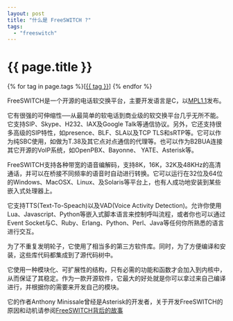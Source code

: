 ```yaml
---
layout: post
title: "什么是 FreeSWITCH ?"
tags:
  - "freeswitch"
---
```


# {{ page.title }}

<div class="tags">
{% for tag in page.tags %}[<a class="tag" href="/tags.html#{{ tag }}">{{ tag }}</a>] {% endfor %}
</div>


FreeSWITCH是一个开源的电话软交换平台，主要开发语言是C，以[MPL1.1](http://www.opensource.org/licenses/mozilla1.1.php)发布。


它有很强的可伸缩性──从最简单的软电话到商业级的软交换平台几乎无所不能。它支持SIP、Skype、H232、IAX及Google Talk等通信协议。另外，它还支持很多高级的SIP特性，如presence、BLF、SLA以及TCP TLS和sRTP等。它可以作为纯SBC使用，如做为T.38及其它点对点通信的代理等。也可以作为B2BUA连接其它开源的VoIP系统，如OpenPBX、Bayonne、 YATE、Asterisk等。

FreeSWITCH支持各种带宽的语音编解码，支持8K，16K，32K及48KHz的高清通话，并可以在桥接不同频率的语音时自动进行转换。它可以运行在32位及64位的Windows、MacOSX、Linux、及Solaris等平台上，也有人成功地安装到某些嵌入式处理器上。

它支持TTS(Text-To-Speach)以及VAD(Voice Activity Detection)。允许你使用Lua、Javascript、Python等嵌入式脚本语言来控制呼叫流程，或者你也可以通过Event Socket与C、Ruby、Erlang、Python、Perl、Java等任何你所熟悉的语言进行交互。

为了不重复发明轮子，它使用了相当多的第三方软件库。同时，为了方便编译和安装，这些库代码都集成到了源代码树中。

它使用一种模块化、可扩展性的结构，只有必需的功能和函数才会加入到内核中，从而保证了其稳定。作为一款开源软件，它最大的好处就是你可以拿过来自己编译进行，并根据你的需要来开发自己的模块。

它的作者Anthony Minissale曾经是Asterisk的开发者，关于开发FreeSWITCH的原因和动机请参阅[FreeSWITCH背后的故事](http://www.dujinfang.com/past/2009/10/31/freeswitchbei-hou-de-gu-shi/)

